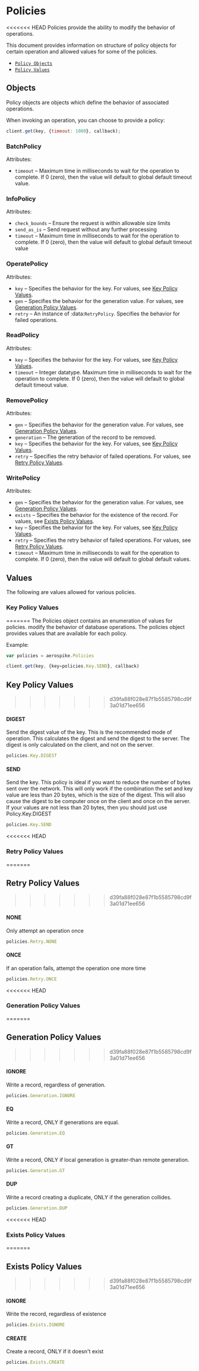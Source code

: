 # Policies

<<<<<<< HEAD
Policies provide the ability to modify the behavior of operations.

This document provides information on structure of policy objects for certain 
operation and allowed values for some of the policies.

- [`Policy Objects`](#Objects)
- [`Policy Values`](#Values)


<a name="Objects"></a>
## Objects

Policy objects are objects which define the behavior of associated operations.

When invoking an operation, you can choose to provide a policy:

```js
client.get(key, {timeout: 1000}, callback);
```

<!--
################################################################################
BatchPolicy
################################################################################
-->
<a name="BatchPolicy"></a>

### BatchPolicy 

Attributes:

- `timeout`         – Maximum time in milliseconds to wait for the operation to
                      complete. If 0 (zero), then the value will default to 
                      global default timeout value.

<!--
################################################################################
InfoPolicy
################################################################################
-->
<a name="InfoPolicy"></a>

### InfoPolicy 

Attributes:

- `check_bounds`    – Ensure the request is within allowable size limits
- `send_as_is`      – Send request without any further processing
- `timeout`         – Maximum time in milliseconds to wait for the operation to 
                      complete. If 0 (zero), then the value will default to 
                      global default timeout value


<!--
################################################################################
OperatePolicy
################################################################################
-->
<a name="OperatePolicy"></a>

### OperatePolicy 

Attributes:

- `key`             – Specifies the behavior for the key. 
                       For values, see [Key Policy Values](policy_values.md#key).
- `gen`             – Specifies the behavior for the generation value.
                      For values, see [Generation Policy Values](policy_values.md#gen).
- `retry`           – An instance of :data:`RetryPolicy`. Specifies the behavior
                      for failed operations.

<!--
################################################################################
ReadPolicy
################################################################################
-->
<a name="ReadPolicy"></a>

### ReadPolicy 

Attributes:

- `key`             – Specifies the behavior for the key. 
                      For values, see [Key Policy Values](policy_values.md#key).
- `timeout`         – Integer datatype. Maximum time in milliseconds to wait for
                      the operation to complete. If 0 (zero), then the value 
                      will default to global default timeout value.


<!--
################################################################################
RemovePolicy
################################################################################
-->
<a name="RemovePolicy"></a>

### RemovePolicy 

Attributes:

- `gen`             – Specifies the behavior for the generation value.
                      For values, see [Generation Policy Values](policy_values.md#gen).
- `generation`      – The generation of the record to be removed.
- `key`             – Specifies the behavior for the key. 
                      For values, see [Key Policy Values](policy_values.md#key).
- `retry`           – Specifies the retry behavior of failed operations.
                      For values, see [Retry Policy Values](policy_values.md#retry).

<!--
################################################################################
WritePolicy
################################################################################
-->
<a name="WritePolicy"></a>

### WritePolicy 

Attributes:

- `gen`             – Specifies the behavior for the generation value.
                      For values, see [Generation Policy Values](policy_values.md#gen).
- `exists`          – Specifies the behavior for the existence of the record.
                      For values, see [Exists Policy Values](policy_values.md#exists).
- `key`             – Specifies the behavior for the key. 
                      For values, see [Key Policy Values](policy_values.md#key).
- `retry`           – Specifies the retry behavior of failed operations.
                      For values, see [Retry Policy Values](policy_values.md#retry).
- `timeout`         – Maximum time in milliseconds to wait for the operation to
                      complete. If 0 (zero), then the value will default to 
                      global default values.


<a name="Values"></a>
## Values

The following are values allowed for various policies.

<!--
################################################################################
key
################################################################################
-->
<a name="key"></a>

### Key Policy Values
=======
The Policies object contains an enumeration of values for policies. modify the behavior of database operations. The policies object provides values that are available for each policy.

Example:

```js
var policies = aerospike.Policies

client.get(key, {key=policies.Key.SEND}, callback)
```



## Key Policy Values
>>>>>>> d39fa88f028e87f1b5585798cd9f3a01d71ee656

#### DIGEST

Send the digest value of the key. This is the recommended mode of operation. This calculates the digest and send the digest to the server. The digest is only calculated on the client, and not on the server. 

```js
policies.Key.DIGEST
```

#### SEND

Send the key. This policy is ideal if you want to reduce the number of bytes sent over the network. This will only work if the combination the set and key value are less than 20 bytes, which is the size of the digest. This will also cause the digest to be computer once on the client and once on the server. If your values are not less than 20 bytes, then you should just use Policy.Key.DIGEST

```js
policies.Key.SEND
```

<<<<<<< HEAD
<!--
################################################################################
retry
################################################################################
-->
<a name="retry"></a>

### Retry Policy Values
=======

## Retry Policy Values
>>>>>>> d39fa88f028e87f1b5585798cd9f3a01d71ee656

#### NONE

Only attempt an operation once

```js
policies.Retry.NONE
```

#### ONCE

If an operation fails, attempt the operation one more time

```js
policies.Retry.ONCE
```

<<<<<<< HEAD
<!--
################################################################################
gen
################################################################################
-->
<a name="gen"></a>

### Generation Policy Values
=======

## Generation Policy Values
>>>>>>> d39fa88f028e87f1b5585798cd9f3a01d71ee656

#### IGNORE

Write a record, regardless of generation.

```js
policies.Generation.IGNORE
```

#### EQ

Write a record, ONLY if generations are equal.

```js
policies.Generation.EQ
```

#### GT

Write a record, ONLY if local generation is greater-than remote generation.

```js
policies.Generation.GT
```

#### DUP

Write a record creating a duplicate, ONLY if the generation collides.

```js
policies.Generation.DUP
```

<<<<<<< HEAD
<!--
################################################################################
exists
################################################################################
-->
<a name="exists"></a>

### Exists Policy Values
=======

## Exists Policy Values
>>>>>>> d39fa88f028e87f1b5585798cd9f3a01d71ee656

#### IGNORE

Write the record, regardless of existence

```js
policies.Exists.IGNORE
```

#### CREATE

Create a record, ONLY if it doesn't exist

```js
policies.Exists.CREATE
```
